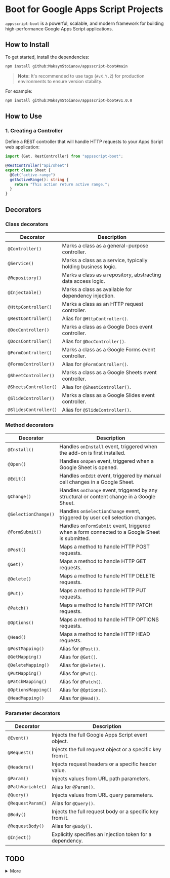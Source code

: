 # Boot for Google Apps Script Projects

`appsscript-boot` is a powerful, scalable, and modern framework for building high-performance Google Apps Script
applications.

## How to Install

To get started, install the dependencies:

```bash
npm install github:MaksymStoianov/appsscript-boot#main
```

> **Note:** It's recommended to use tags (`#vX.Y.Z`) for production environments to ensure version stability.

For example:

```bash
npm install github:MaksymStoianov/appsscript-boot#v1.0.0
```

## How to Use

### 1. Creating a Controller

Define a REST controller that will handle HTTP requests to your Apps Script web application:

```TypeScript
import {Get, RestController} from "appsscript-boot";

@RestController("api/sheet")
export class Sheet {
  @Get("active-range")
  getActiveRange(): string {
    return "This action return active range.";
  }
}
```

## Decorators

### Class decorators

| Decorator             | Description                                                   |
|-----------------------|---------------------------------------------------------------|
| `@Controller()`       | Marks a class as a general-purpose controller.                |
| `@Service()`          | Marks a class as a service, typically holding business logic. |
| `@Repository()`       | Marks a class as a repository, abstracting data access logic. |
| `@Injectable()`       | Marks a class as available for dependency injection.          |
| `@HttpController()`   | Marks a class as an HTTP request controller.                  |
| `@RestController()`   | Alias for `@HttpController()`.                                |
| `@DocController()`    | Marks a class as a Google Docs event controller.              |
| `@DocsController()`   | Alias for `@DocController()`.                                 |
| `@FormController()`   | Marks a class as a Google Forms event controller.             |
| `@FormsController()`  | Alias for `@FormController()`.                                |
| `@SheetController()`  | Marks a class as a Google Sheets event controller.            |
| `@SheetsController()` | Alias for `@SheetController()`.                               |
| `@SlideController()`  | Marks a class as a Google Slides event controller.            |
| `@SlidesController()` | Alias for `@SlideController()`.                               |

### Method decorators

| Decorator            | Description                                                                                   |
|----------------------|-----------------------------------------------------------------------------------------------|
| `@Install()`         | Handles `onInstall` event, triggered when the add-on is first installed.                      |
| `@Open()`            | Handles `onOpen` event, triggered when a Google Sheet is opened.                              |
| `@Edit()`            | Handles `onEdit` event, triggered by manual cell changes in a Google Sheet.                   |
| `@Change()`          | Handles `onChange` event, triggered by any structural or content change in a Google Sheet.    |
| `@SelectionChange()` | Handles `onSelectionChange` event, triggered by user cell selection changes.                  |
| `@FormSubmit()`      | Handles `onFormSubmit` event, triggered when a form connected to a Google Sheet is submitted. |
| `@Post()`            | Maps a method to handle HTTP POST requests.                                                   |
| `@Get()`             | Maps a method to handle HTTP GET requests.                                                    |
| `@Delete()`          | Maps a method to handle HTTP DELETE requests.                                                 |
| `@Put()`             | Maps a method to handle HTTP PUT requests.                                                    |
| `@Patch()`           | Maps a method to handle HTTP PATCH requests.                                                  |
| `@Options()`         | Maps a method to handle HTTP OPTIONS requests.                                                |
| `@Head()`            | Maps a method to handle HTTP HEAD requests.                                                   |
| `@PostMapping()`     | Alias for `@Post()`.                                                                          |
| `@GetMapping()`      | Alias for `@Get()`.                                                                           |
| `@DeleteMapping()`   | Alias for `@Delete()`.                                                                        |
| `@PutMapping()`      | Alias for `@Put()`.                                                                           |
| `@PatchMapping()`    | Alias for `@Patch()`.                                                                         |
| `@OptionsMapping()`  | Alias for `@Options()`.                                                                       |
| `@HeadMapping()`     | Alias for `@Head()`.                                                                          |

### Parameter decorators

| Decorator         | Description                                                |
|-------------------|------------------------------------------------------------|
| `@Event()`        | Injects the full Google Apps Script event object.          |
| `@Request()`      | Injects the full request object or a specific key from it. |
| `@Headers()`      | Injects request headers or a specific header value.        |
| `@Param()`        | Injects values from URL path parameters.                   |
| `@PathVariable()` | Alias for `@Param()`.                                      |
| `@Query()`        | Injects values from URL query parameters.                  |
| `@RequestParam()` | Alias for `@Query()`.                                      |
| `@Body()`         | Injects the full request body or a specific key from it.   |
| `@RequestBody()`  | Alias for `@Body()`.                                       |
| `@Inject()`       | Explicitly specifies an injection token for a dependency.  |

## TODO

<details><summary>More</summary>

- [ ] Develop a `Cron` decorator for methods.
- [ ] Develop a `Response` decorator for parameters.

</details>
